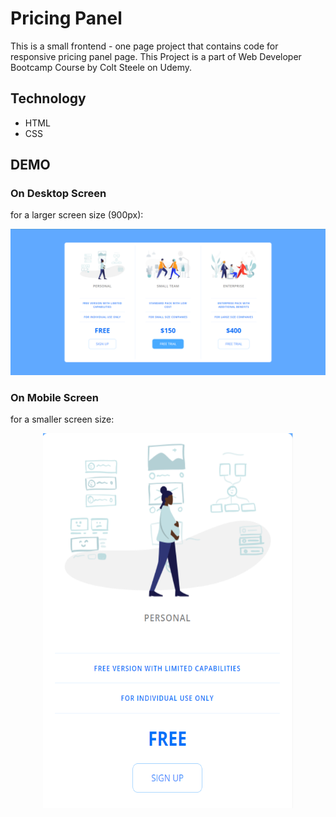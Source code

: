 # Pricing Panel

This is a small frontend - one page project that contains code for responsive pricing panel page. This Project is a part of Web Developer Bootcamp Course by Colt Steele on Udemy.

## Technology

- HTML 
- CSS 

## DEMO
### On Desktop Screen
for a larger screen size (900px):
<p align="center">
  <img src="Demo img/Desktop size.png"\>
</p>

### On Mobile Screen
for a smaller screen size:
<p align="center">
  <img src="Demo img/Mobile size.png" width="400" height="600" \>
</p>